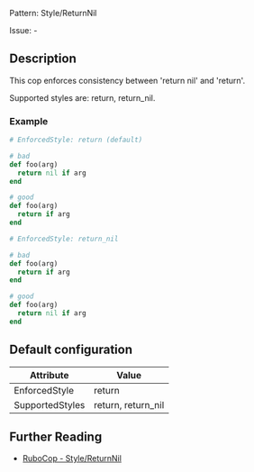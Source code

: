 Pattern: Style/ReturnNil

Issue: -

## Description

This cop enforces consistency between 'return nil' and 'return'.

Supported styles are: return, return_nil.

### Example

```ruby
# EnforcedStyle: return (default)

# bad
def foo(arg)
  return nil if arg
end

# good
def foo(arg)
  return if arg
end

# EnforcedStyle: return_nil

# bad
def foo(arg)
  return if arg
end

# good
def foo(arg)
  return nil if arg
end
```

## Default configuration

Attribute | Value
--- | ---
EnforcedStyle | return
SupportedStyles | return, return_nil

## Further Reading

* [RuboCop - Style/ReturnNil](https://rubocop.readthedocs.io/en/latest/cops_style/#stylereturnnil)
